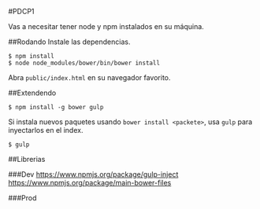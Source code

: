 #PDCP1

Vas a necesitar tener node y npm instalados en su máquina.

##Rodando
Instale las dependencias.

    $ npm install
    $ node node_modules/bower/bin/bower install

Abra `public/index.html` en su navegador favorito.

##Extendendo

    $ npm install -g bower gulp

Si instala nuevos paquetes usando `bower install <packete>`, usa `gulp` para inyectarlos en el index.

    $ gulp

##Librerias

###Dev
https://www.npmjs.org/package/gulp-inject
https://www.npmjs.org/package/main-bower-files

###Prod

